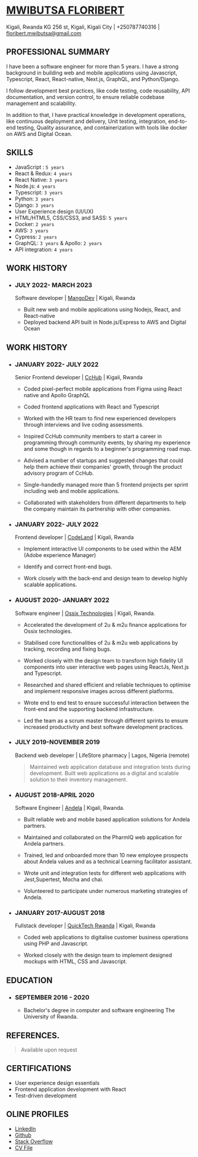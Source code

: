 # [MWIBUTSA FLORIBERT](https://www.mwibutsa.com/)

Kigali, Rwanda KG 256 st, Kigali, Kigali City | +250787740316 | floribert.mwibutsa@gmail.com

## PROFESSIONAL SUMMARY

I have been a software engineer for more than 5 years. I have a strong background in building web and mobile applications using Javascript, Typescript, React, React-native, Next.js, GraphQL, and Python/Django.

I follow development best practices, like code testing, code reusability, API documentation, and version control, to ensure reliable codebase management and scalability.

In addition to that, I have practical knowledge in development operations, like continuous deployment and delivery, Unit testing, integration, end-to-end testing, Quality assurance, and containerization with tools like docker on AWS and Digital Ocean.

## SKILLS

- JavaScript : `5 years`
- React & Redux: `4 years`
- React Native: `3 years`
- Node.js: `4 years`
- Typescript: `3 years`
- Python: `3 years`
- Django: `3 years`
- User Experience design (UI/UX)
- HTML/HTML5, CSS/CSS3, and SASS: `5 years`
- Docker: `2 years`
- AWS: `3 years`
- Cypress: `2 years `
- GraphQL: `3 years` & Apollo: `2 years`
- API integration: `4 years`

## WORK HISTORY

- ### JULY 2022- MARCH 2023

  Software developer | [MangoDev](https://mangodev.io) | Kigali, Rwanda

  - Built new web and mobile applications using Nodejs, React, and React-native
  - Deployed backend API built in Node.js/Express to AWS and Digital Ocean

## WORK HISTORY

- ### JANUARY 2022- JULY 2022

  Senior Frontend developer | [CcHub](https://cchubnigeria.com/) | Kigali, Rwanda

  - Coded pixel-perfect mobile applications from Figma using React native and Apollo GraphQL

  - Coded frontend applications with React and Typescript

  - Worked with the HR team to find new experienced developers through interviews and live coding assessments.

  - Inspired CcHub community members to start a career in programming through community events, by sharing my experience and some though in regards to a beginner's programming road map.

  - Advised a number of startups and suggested changes that could help them achieve their companies' growth, through the product advisory program of CcHub.

  - Single-handedly managed more than 5 frontend projects per sprint including web and mobile applications.

  - Collaborated with stakeholders from different departments to help the company maintain its partnership with other companies.

- ### JANUARY 2022- JULY 2022

  Frontend developer | [CodeLand](https://www.codeland.it/) | Kigali, Rwanda

  - Implement interactive UI components to be used within the AEM (Adobe experience Manager)

  - Identify and correct front-end bugs.

  - Work closely with the back-end and design team to develop highly scalable applications.

- ### AUGUST 2020- JANUARY 2022

  Software engineer | [Ossix Technologies](ossix.technology) | Kigali, Rwanda.

  - Accelerated the development of 2u & m2u finance applications for Ossix technologies.

  - Stabilised core functionalities of 2u & m2u web applications by tracking, recording and fixing bugs.

  - Worked closely with the design team to transform high fidelity UI components into user interactive web pages using ReactJs, Next.js and Typescript.

  - Researched and shared efficient and reliable techniques to optimise and implement responsive images across different platforms.

  - Wrote end to end test to ensure successful interaction between the front-end and the supporting backend infrastructure.

  - Led the team as a scrum master through different sprints to ensure increased productivity and best software development practices.

- ### JULY 2019-NOVEMBER 2019

  Backend web developer | LifeStore pharmacy | Lagos, Nigeria (remote)

  > Maintained web application database and integration tests during development.
  > Built web applications as a digital and scalable solution to their inventory management.

- ### AUGUST 2018-APRIL 2020

  Software Engineer | [Andela](andela.com) | Kigali, Rwanda.

  - Built reliable web and mobile based application solutions for Andela partners.

  - Maintained and collaborated on the PharmIQ web application for Andela partners.

  - Trained, led and onboarded more than 10 new employee prospects about Andela values and as a technical Learning facilitator assistant.

  - Wrote unit and integration tests for different web applications with Jest,Supertest, Mocha and chai.

  - Volunteered to participate under numerous marketing strategies of Andela.

- ### JANUARY 2017-AUGUST 2018

  Fullstack developer | [QuickTech Rwanda](https://qt.rw/) | Kigali, Rwanda

  - Coded web applications to digitalise customer business operations using PHP and Javascript.

  - Worked closely with the design team to implement designed mockups with HTML, CSS and Javascript.

## EDUCATION

- ### SEPTEMBER 2016 - 2020

  - Bachelor's degree in computer and software engineering
    The University of Rwanda.

## REFERENCES.

> Available upon request

## CERTIFICATIONS

- User experience design essentials
- Frontend application development with React
- Test-driven development

## OLINE PROFILES

- [LinkedIn](https://www.linkedin.com/in/mwibutsa/)
- [Github](https://github.com/mwibutsa)
- [Stack Overflow](https://stackoverflow.com/users/11440526/mwibutsa-floribert)
- [CV File](https://docs.google.com/document/d/1sSjm0xRdvn_36mjuSyo1DIN2B5uHLwxetJVB_jDZw0s/edit?usp=sharing)
